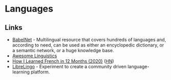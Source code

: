 # Languages

## Links

- [BabelNet](https://babelnet.org/) - Multilingual resource that covers hundreds of languages and, according to need, can be used as either an encyclopedic dictionary, or a semantic network, or a huge knowledge base.
- [Awesome Linguistics](https://github.com/theimpossibleastronaut/awesome-linguistics#readme)
- [How I Learned French in 12 Months (2020)](http://www.runwes.com/2020/02/11/howilearnedfrench.html) ([HN](https://news.ycombinator.com/item?id=22341983))
- [LibreLingo](https://librelingo.app/) - Experiment to create a community driven language-learning platform.
